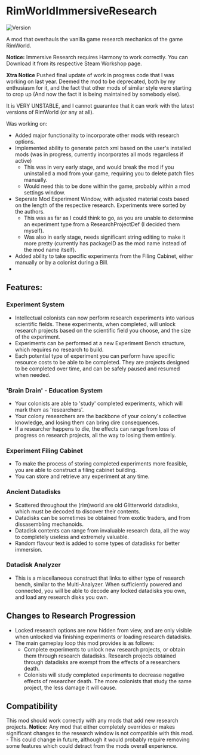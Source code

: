 # RimWorldImmersiveResearch

![Version](https://img.shields.io/badge/Rimworld-1.2-brightgreen.svg)

A mod that overhauls the vanilla game research mechanics of the game RimWorld.

**Notice:** Immersive Research requires Harmony to work correctly. You can Download it from its respective Steam Workshop page.

**Xtra Notice** Pushed final update of work in progress code that I was working on last year. Deemed the mod to be deprecated, both by my enthusiasm for it, and the fact that other mods of similar style were starting to crop up (And now the fact it is being maintained by somebody else).

It is VERY UNSTABLE, and I cannot guarantee that it can work with the latest versions of RimWorld (or any at all).

Was working on:
- Added major functionality to incorporate other mods with research options.
- Implemented ability to generate patch xml based on the user's installed mods (was in progress, currently incorporates all mods regardless if active)
	- This was in very early stage, and would break the mod if you uninstalled a mod from your game, requiring you to delete patch files manually.
	- Would need this to be done within the game, probably within a mod settings window.
- Seperate Mod Experiment Window, with adjusted material costs based on the length of the respective research. Experiments were sorted by the authors.
	- This was as far as I could think to go, as you are unable to determine an experiment type from a ResearchProjectDef (I decided them myself).
	- Was also in early stage, needs significant string editing to make it more pretty (currently has packageID as the mod name instead of the mod name itself).
- Added ability to take specific experiments from the Filing Cabinet, either manually or by a colonist during a Bill.
- 
## Features:

### Experiment System
- Intellectual colonists can now perform research experiments into various scientific fields. These experiments, when completed, will unlock research projects based on the scientific field you choose, and the size of the experiment.
- Experiments can be performed at a new Experiment Bench structure, which requires no research to build.
- Each potential type of experiment you can perform have specific resource costs to be able to be completed. They are projects designed to be completed over time, and can be safely paused and resumed when needed.

### 'Brain Drain' - Education System
- Your colonists are able to 'study' completed experiments, which will mark them as 'researchers'.
- Your colony researchers are the backbone of your colony's collective knowledge, and losing them can bring dire consequences.
- If a researcher happens to die, the effects can range from loss of progress on research projects, all the way to losing them entirely.

### Experiment Filing Cabinet
- To make the process of storing completed experiments more feasible, you are able to construct a filing cabinet building.
- You can store and retrieve any experiment at any time.

### Ancient Datadisks
- Scattered throughout the (rim)world are old Glitterworld datadisks, which must be decoded to discover their contents.
- Datadisks can be sometimes be obtained from exotic traders, and from dissasembling mechanoids.
- Datadisk contents can range from invaluable research data, all the way to completely useless and extremely valuable.
- Random flavour text is added to some types of datadisks for better immersion.

### Datadisk Analyzer
- This is a miscellaneous construct that links to either type of research bench, similar to the Multi-Analyzer. When sufficiently powered and connected, you will be able to decode any locked datadisks you own, and load any research disks you own.

## Changes to Research Progression
- Locked research options are now hidden from view, and are only visible when unlocked via finishing experiments or loading research datadisks.
- The main gameplay loop this mod provides is as follows:
	- Complete experiments to unlock new research projects, or obtain them through research datadisks. Research projects obtained through datadisks are exempt from the effects of a researchers death.
	- Colonists will study completed experiments to decrease negative effects of researcher death. The more colonists that study the same project, the less damage it will cause.
	
## Compatibility
This mod should work correctly with any mods that add new research projects.
**Notice:** Any mod that either completely overrides or makes significant changes to the research window is not compatible with this mod.
	- This could change in future, although it would probably require removing some features which could detract from the mods overall experience.
